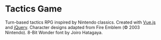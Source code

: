 # Tactics Game
Turn-based tactics RPG inspired by Nintendo classics.
Created with [Vue.js](https://vuejs.org/) and [jQuery](http://jquery.com/).
Character designs adapted from Fire Emblem (© 2003 Nintendo).
8-Bit Wonder font by Joiro Hatagaya.
